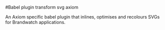 #Babel plugin transform svg axiom

An Axiom specific babel plugin that inlines, optimises and recolours SVGs for Brandwatch applications.
